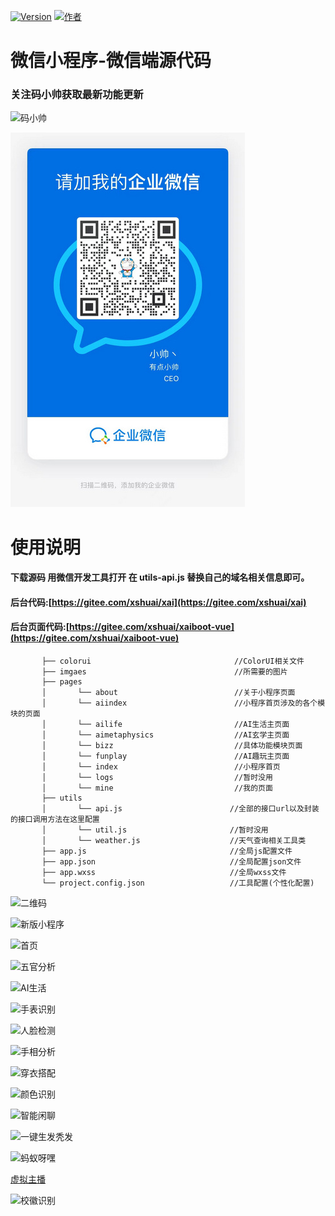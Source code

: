 [![Version](https://img.shields.io/badge/version-2.0.9.5-brightgreen.svg)](https://gitee.com/xshuai/weixinxiaochengxu/)
[![作者](https://img.shields.io/badge/%E4%BD%9C%E8%80%85-%E5%B0%8F%E5%B8%85%E4%B8%B6-7AD6FD.svg)](https://www.ydxiaoshuai.cn/)

# 微信小程序-微信端源代码

### 关注码小帅获取最新功能更新

![码小帅](https://images.gitee.com/uploads/images/2021/0518/164321_b70506da_131538.jpeg "码小帅.jpg")


![企业微信](%E4%BC%81%E4%B8%9A%E5%BE%AE%E4%BF%A1.jpg)

 
# 使用说明
#### 下载源码 用微信开发工具打开  在 **utils-api.js** 替换自己的域名相关信息即可。
#### 后台代码:[https://gitee.com/xshuai/xai](https://gitee.com/xshuai/xai)
#### 后台页面代码:[https://gitee.com/xshuai/xaiboot-vue](https://gitee.com/xshuai/xaiboot-vue)



```
       ├── colorui                                //ColorUI相关文件
       ├── imgaes                                 //所需要的图片
       ├── pages                               
       │       └── about                          //关于小程序页面  
       │       └── aiindex                        //小程序首页涉及的各个模块的页面
       │       └── ailife                         //AI生活主页面
       │       └── aimetaphysics                  //AI玄学主页面      
       │       └── bizz                           //具体功能模块页面
       │       └── funplay                        //AI趣玩主页面  
       │       └── index                          //小程序首页  
       │       └── logs                           //暂时没用  
       │       └── mine                           //我的页面
       ├── utils                                
       │       └── api.js                        //全部的接口url以及封装的接口调用方法在这里配置
       │       └── util.js                       //暂时没用      
       │       └── weather.js                    //天气查询相关工具类 
       ├── app.js                                //全局js配置文件
       ├── app.json                              //全局配置json文件
       ├── app.wxss                              //全局wxss文件
       └── project.config.json                   //工具配置(个性化配置)
```


![二维码](https://gitee.com/uploads/images/2018/0321/090238_ec240de3_131538.jpeg "微信扫一扫体验")

![新版小程序](https://images.gitee.com/uploads/images/2020/1009/113528_b1def465_131538.gif "新版小程序.gif")

![首页](https://images.gitee.com/uploads/images/2020/1009/115255_cea45e41_131538.jpeg "首页.jpg")

![五官分析](https://images.gitee.com/uploads/images/2020/1009/115240_2e31e092_131538.jpeg "五官分析.jpg")

![AI生活](https://images.gitee.com/uploads/images/2020/1009/115315_52f048c8_131538.jpeg "AI生活.jpg")

![手表识别](https://images.gitee.com/uploads/images/2020/1014/172618_3b2f7585_131538.jpeg "手表识别.jpg")

![人脸检测](https://images.gitee.com/uploads/images/2020/1014/172647_5fee647e_131538.png "人脸检测.png")

![手相分析](https://images.gitee.com/uploads/images/2020/1029/174430_6f010750_131538.jpeg "手相分析.jpg")

![穿衣搭配](https://images.gitee.com/uploads/images/2020/1103/094511_27ed22b2_131538.png "穿衣搭配.png")

![颜色识别](https://images.gitee.com/uploads/images/2020/1103/094530_1399c7d4_131538.png "颜色识别.png")

![智能闲聊](https://images.gitee.com/uploads/images/2020/1111/160249_08a1c260_131538.gif "智能闲聊.gif")

![一键生发秃发](https://images.gitee.com/uploads/images/2021/0518/110243_5f7713b8_131538.gif "一键生发秃发.gif")

![蚂蚁呀嘿](https://images.gitee.com/uploads/images/2021/0518/111907_9e2fb467_131538.gif "蚂蚁呀嘿.gif")

[虚拟主播](https://xai-1251091977.cos.ap-chengdu.myqcloud.com/myyh.mp4)

![校徽识别](https://images.gitee.com/uploads/images/2021/0926/191914_d2ae7b9f_131538.jpeg "校徽识别.jpg")
